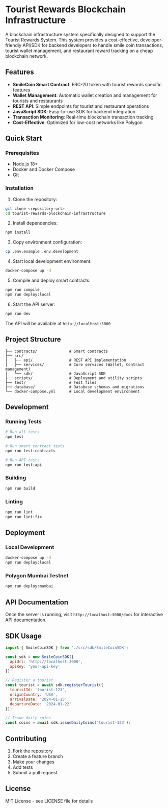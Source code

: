 # Tourist Rewards Blockchain Infrastructure

A blockchain infrastructure system specifically designed to support the Tourist Rewards System. This system provides a cost-effective, developer-friendly API/SDK for backend developers to handle smile coin transactions, tourist wallet management, and restaurant reward tracking on a cheap blockchain network.

## Features

- **SmileCoin Smart Contract**: ERC-20 token with tourist rewards specific features
- **Wallet Management**: Automatic wallet creation and management for tourists and restaurants
- **REST API**: Simple endpoints for tourist and restaurant operations
- **JavaScript SDK**: Easy-to-use SDK for backend integration
- **Transaction Monitoring**: Real-time blockchain transaction tracking
- **Cost-Effective**: Optimized for low-cost networks like Polygon

## Quick Start

### Prerequisites

- Node.js 18+
- Docker and Docker Compose
- Git

### Installation

1. Clone the repository:
```bash
git clone <repository-url>
cd tourist-rewards-blockchain-infrastructure
```

2. Install dependencies:
```bash
npm install
```

3. Copy environment configuration:
```bash
cp .env.example .env.development
```

4. Start local development environment:
```bash
docker-compose up -d
```

5. Compile and deploy smart contracts:
```bash
npm run compile
npm run deploy:local
```

6. Start the API server:
```bash
npm run dev
```

The API will be available at `http://localhost:3000`

## Project Structure

```
├── contracts/              # Smart contracts
├── src/
│   ├── api/                # REST API implementation
│   ├── services/           # Core services (Wallet, Contract management)
│   └── sdk/                # JavaScript SDK
├── scripts/                # Deployment and utility scripts
├── test/                   # Test files
├── database/               # Database schemas and migrations
└── docker-compose.yml      # Local development environment
```

## Development

### Running Tests

```bash
# Run all tests
npm test

# Run smart contract tests
npm run test:contracts

# Run API tests
npm run test:api
```

### Building

```bash
npm run build
```

### Linting

```bash
npm run lint
npm run lint:fix
```

## Deployment

### Local Development
```bash
docker-compose up -d
npm run deploy:local
```

### Polygon Mumbai Testnet
```bash
npm run deploy:mumbai
```

## API Documentation

Once the server is running, visit `http://localhost:3000/docs` for interactive API documentation.

## SDK Usage

```javascript
import { SmileCoinSDK } from './src/sdk/SmileCoinSDK';

const sdk = new SmileCoinSDK({
  apiUrl: 'http://localhost:3000',
  apiKey: 'your-api-key'
});

// Register a tourist
const tourist = await sdk.registerTourist({
  touristId: 'tourist-123',
  originCountry: 'USA',
  arrivalDate: '2024-01-15',
  departureDate: '2024-01-22'
});

// Issue daily coins
const coins = await sdk.issueDailyCoins('tourist-123');
```

## Contributing

1. Fork the repository
2. Create a feature branch
3. Make your changes
4. Add tests
5. Submit a pull request

## License

MIT License - see LICENSE file for details